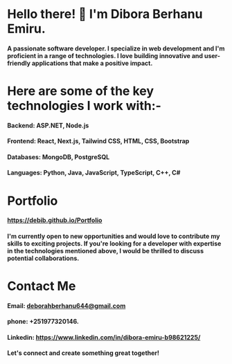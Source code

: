 
# Hello there! 👋 I'm Dibora Berhanu Emiru.
#### A passionate software developer. I specialize in web development and I'm proficient in a range of technologies. I love building innovative and user-friendly applications that make a positive impact.
# Here are some of the key technologies I work with:- 
#### Backend: ASP.NET, Node.js 
#### Frontend: React, Next.js, Tailwind CSS, HTML, CSS, Bootstrap 
#### Databases: MongoDB, PostgreSQL
#### Languages: Python, Java, JavaScript, TypeScript, C++, C# 
# Portfolio
#### https://debib.github.io/Portfolio
#### I'm currently open to new opportunities and would love to contribute my skills to exciting projects. If you're looking for a developer with expertise in the technologies mentioned above, I would be thrilled to discuss potential collaborations.
# Contact Me
#### Email: deborahberhanu644@gmail.com
#### phone: +251977320146.
#### Linkedin: https://www.linkedin.com/in/dibora-emiru-b98621225/
#### Let's connect and create something great together!


